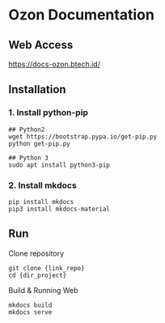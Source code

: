 Ozon Documentation
=======

## Web Access
https://docs-ozon.btech.id/


## Installation

### 1. Install python-pip
```
## Python2
wget https://bootstrap.pypa.io/get-pip.py
python get-pip.py

## Python 3
sudo apt install python3-pip
```

### 2. Install mkdocs
```
pip install mkdocs
pip3 install mkdocs-material
```

## Run

Clone repository

```
git clone {link_repo}
cd {dir_project} 
```

Build & Running Web

```
mkdocs build
mkdocs serve
```
